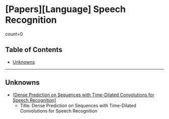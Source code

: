 # [Papers][Language] Speech Recognition <!-- omit in toc -->

count=0

## Table of Contents <!-- omit in toc -->

- [Unknowns](#unknowns)

----------------------------------------------------------------------------------------------------

## Unknowns

* [[Dense Prediction on Sequences with Time-Dilated Convolutions for Speech Recognition](https://arxiv.org/abs/1611.09288)]
    * Title: Dense Prediction on Sequences with Time-Dilated Convolutions for Speech Recognition
